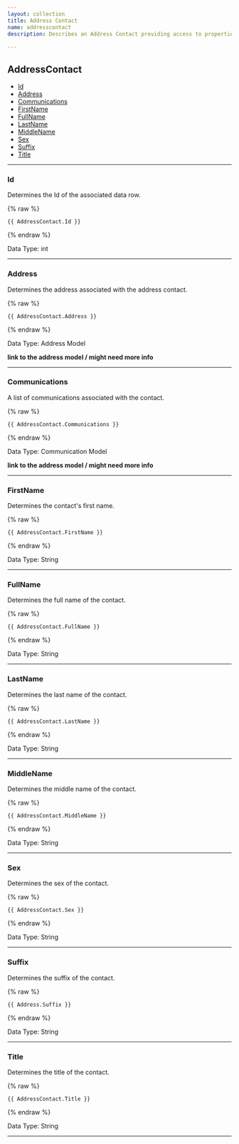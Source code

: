 ```yaml
---
layout: collection
title: Address Contact
name: addresscontact
description: Describes an Address Contact providing access to properties.
 
---
```


## AddressContact

* [Id](#id)
* [Address](#address)
* [Communications](#communications)
* [FirstName](#firstname)
* [FullName](#fullname)
* [LastName](#lastname)
* [MiddleName](#middlename)
* [Sex](#sex)
* [Suffix](#suffix)
* [Title](#title)

---

<a name="id"></a>
### Id
Determines the Id of the associated data row.

{% raw %}
```liquid
{{ AddressContact.Id }}

```
{% endraw %}

Data Type: int

---

<a name="address"></a>
### Address
Determines the address associated with the address contact.

{% raw %}
```liquid
{{ AddressContact.Address }}

```
{% endraw %}

Data Type: Address Model

__link to the address model / might need more info__

---

<a name="communications"></a>
### Communications
A list of communications associated with the contact.

{% raw %}
```liquid
{{ AddressContact.Communications }}

```
{% endraw %}

Data Type: Communication Model

__link to the address model / might need more info__

---

<a name="firstname"></a>
### FirstName
Determines the contact's first name.

{% raw %}
```liquid
{{ AddressContact.FirstName }}

```
{% endraw %}

Data Type: String

---

<a name="fullname"></a>
### FullName
Determines the full name of the contact.

{% raw %}
```liquid
{{ AddressContact.FullName }}

```
{% endraw %}

Data Type: String

---

<a name="lastname"></a>
### LastName
Determines the last name of the contact.

{% raw %}
```liquid
{{ AddressContact.LastName }}

```
{% endraw %}

Data Type: String

---

<a name="middlename"></a>
### MiddleName
Determines the middle name of the contact.

{% raw %}
```liquid
{{ AddressContact.MiddleName }}

```
{% endraw %}

Data Type: String

---

<a name="sex"></a>
### Sex
Determines the sex of the contact.

{% raw %}
```liquid
{{ AddressContact.Sex }}

```
{% endraw %}

Data Type: String

---

<a name="suffix"></a>
### Suffix
Determines the suffix of the contact.

{% raw %}
```liquid
{{ Address.Suffix }}

```
{% endraw %}

Data Type: String

---

<a name="title"></a>
### Title
Determines the title of the contact.

{% raw %}
```liquid
{{ AddressContact.Title }}

```
{% endraw %}

Data Type: String

---
